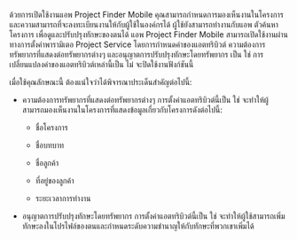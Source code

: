 ด้วยการเปิดใช้งานแอพ Project Finder Mobile คุณสามารถกำหนดการมองเห็นงานในโครงการและความสามารถที่จะลงทะเบียนงานให้กับผู้ใช้ในองค์กรได้ ผู้ใช้ยังสามารถทำงานกับแอพ ตัวค้นหาโครงการ เพื่อดูและปรับปรุงทักษะของตนได้ แอพ Project Finder Mobile สามารถเปิดใช้งานผ่านทางการตั้งค่าพารามิเตอ Project Service โดยการกำหนดค่าของแอตทริบิวต์ ความต้องการทรัพยากรที่แสดงต่อทรัพยากรต่างๆ และอนุญาตการปรับปรุงทักษะโดยทรัพยากร เป็น ใช่ การเปลี่ยนแปลงค่าของแอตทริบิวต์เหล่านี้เป็น ไม่ จะปิดใช้งานฟังก์ชันนี้  
  
 เมื่อใช้คุณลักษณะนี้ ต้องแน่ใจว่าได้พิจารณาประเด็นสำคัญต่อไปนี้:  
  
-   ความต้องการทรัพยากรที่แสดงต่อทรัพยากรต่างๆ การตั้งค่าแอตทริบิวต์นี้เป็น ใช่ จะทำให้ผู้สามารถมองเห็นงานในโครงการที่แสดงข้อมูลเกี่ยวกับโครงการดังต่อไปนี้:  
  
    -   ชื่อโครงการ  
  
    -   ชื่อบทบาท  
  
    -   ชื่อลูกค้า  
  
    -   ที่อยู่ของลูกค้า  
  
    -   ระยะเวลาการทำงาน  
  
-   อนุญาตการปรับปรุงทักษะโดยทรัพยากร การตั้งค่าแอตทริบิวต์นี้เป็น ใช่ จะทำให้ผู้ใช้สามารถเพิ่มทักษะลงในโปรไฟล์ของตนและกำหนดระดับความชำนาญให้กับทักษะที่พวกเขาเพิ่มได้